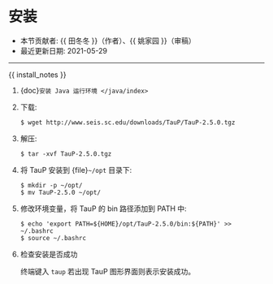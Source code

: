 # 安装

- 本节贡献者: {{ 田冬冬 }}（作者）、{{ 姚家园 }}（审稿）
- 最近更新日期: 2021-05-29

---

{{ install_notes }}

1. {doc}`安装 Java 运行环境 </java/index>`

2. 下载:

   ```
   $ wget http://www.seis.sc.edu/downloads/TauP/TauP-2.5.0.tgz
   ```

3. 解压:

   ```
   $ tar -xvf TauP-2.5.0.tgz
   ```

4. 将 TauP 安装到 {file}`~/opt` 目录下:

   ```
   $ mkdir -p ~/opt/
   $ mv TauP-2.5.0 ~/opt/
   ```

5. 修改环境变量，将 TauP 的 bin 路径添加到 PATH 中:

   ```
   $ echo 'export PATH=${HOME}/opt/TauP-2.5.0/bin:${PATH}' >> ~/.bashrc
   $ source ~/.bashrc
   ```

6. 检查安装是否成功

   终端键入 `taup` 若出现 TauP 图形界面则表示安装成功。

